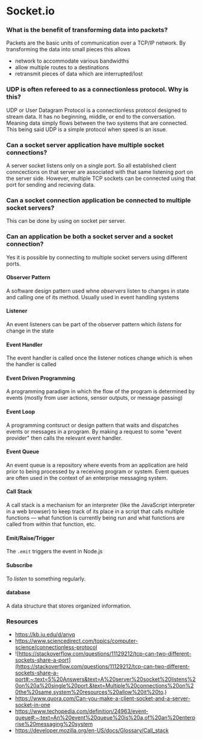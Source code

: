 # Socket.io

### What is the benefit of transforming data into packets?
Packets are the basic units of communication over a TCP/IP network. By transforming the data into small pieces this allows 
- network to accommodate various bandwidths
- allow multiple routes to a destinations
- retransmit pieces of data which are interrupted/lost

### UDP is often refereed to as a connectionless protocol. Why is this?
 UDP or User Datagram Protocol is a connectionless protocol designed to stream data. It has no beginning, middle, or end to the conversation. Meaning data simply flows
 between the two systems that are connected. This being said UDP is a simple protocol when speed is an issue.
 
### Can a socket server application have multiple socket connections?
A server socket listens only on a single port. So all established client conncections on that server are associated with that same listening port on the server side. However,
multiple TCP sockets can be connected using that port for sending and recieving data.

### Can a socket connection application be connected to multiple socket servers?
This can be done by using on socket per server.

### Can an application be both a socket server and a socket connection?
Yes it is possible by connecting to multiple socket servers using different ports.

#### Observer Pattern
A software design pattern used whne *observers* listen to changes in state and calling one of its method. Usually used in event handling systems
#### Listener
An event listeners can be part of the observer pattern which *listens* for change in the state
#### Event Handler
The event handler is called once the listener notices change which is when the handler is called
#### Event Driven Programming
A programming paradigm in which the flow of the program is determined by events (mostly from user actions, sensor outputs, or message passing)
#### Event Loop
A programming contsruct or design pattern that waits and dispatches events or messages in a program. By making a request to some "event provider" then calls the
relevant event handler.
#### Event Queue
An event queue is a repository where events from an application are held prior to being processed by a receiving program or system. Event queues are often used in 
the context of an enterprise messaging system.
#### Call Stack
A call stack is a mechanism for an interpreter (like the JavaScript interpreter in a web browser) to keep track of its place in a script that calls multiple 
functions — what function is currently being run and what functions are called from within that function, etc.
#### Emit/Raise/Trigger
The `.emit` triggers the event in Node.js
#### Subscribe
To *listen* to something regularly.
#### database
A data structure that stores organized information.




### Resources
- https://kb.iu.edu/d/anyq
- https://www.sciencedirect.com/topics/computer-science/connectionless-protocol
- ![https://stackoverflow.com/questions/11129212/tcp-can-two-different-sockets-share-a-port](https://stackoverflow.com/questions/11129212/tcp-can-two-different-sockets-share-a-port#:~:text=5%20Answers&text=A%20server%20socket%20listens%20on%20a%20single%20port.&text=Multiple%20connections%20on%20the%20same,system%20resources%20allow%20it%20to.)
- https://www.quora.com/Can-you-make-a-client-socket-and-a-server-socket-in-one
- https://www.techopedia.com/definition/24963/event-queue#:~:text=An%20event%20queue%20is%20a,of%20an%20enterprise%20messaging%20system
- https://developer.mozilla.org/en-US/docs/Glossary/Call_stack
